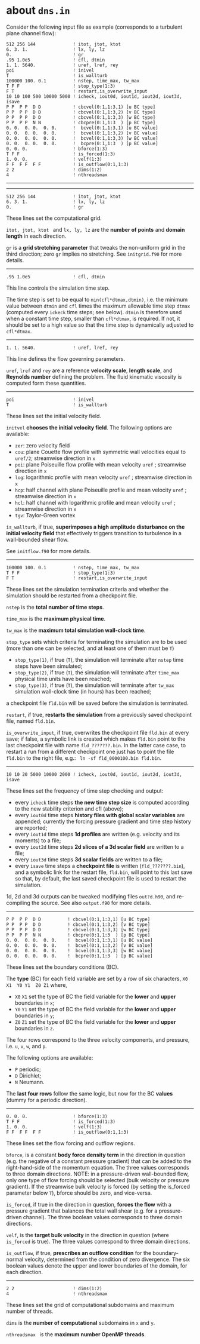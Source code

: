 # about `dns.in`

Consider the following input file as example (corresponds to a turbulent plane channel flow):

~~~
512 256 144              ! itot, jtot, ktot
6. 3. 1.                 ! lx, ly, lz
0.                       ! gr
.95 1.0e5                ! cfl, dtmin
1. 1. 5640.              ! uref, lref, rey
poi                      ! inivel
T                        ! is_wallturb
100000 100. 0.1          ! nstep, time_max, tw_max
T F F                    ! stop_type(1:3)
F T                      ! restart,is_overwrite_input
10 10 100 500 10000 5000 ! icheck, iout0d, iout1d, iout2d, iout3d, isave
P P  P P  D D            ! cbcvel(0:1,1:3,1) [u BC type]
P P  P P  D D            ! cbcvel(0:1,1:3,2) [v BC type]
P P  P P  D D            ! cbcvel(0:1,1:3,3) [w BC type]
P P  P P  N N            ! cbcpre(0:1,1:3  ) [p BC type]
0. 0.  0. 0.  0. 0.      !  bcvel(0:1,1:3,1) [u BC value]
0. 0.  0. 0.  0. 0.      !  bcvel(0:1,1:3,2) [v BC value]
0. 0.  0. 0.  0. 0.      !  bcvel(0:1,1:3,3) [w BC value]
0. 0.  0. 0.  0. 0.      !  bcpre(0:1,1:3  ) [p BC value]
0. 0. 0.                 ! bforce(1:3)
T F F                    ! is_forced(1:3)
1. 0. 0.                 ! velf(1:3)
F F  F F  F F            ! is_outflow(0:1,1:3)
2 2                      ! dims(1:2)
4                        ! nthreadsmax
~~~

---
---

~~~
512 256 144              ! itot, jtot, ktot
6. 3. 1.                 ! lx, ly, lz
0.                       ! gr
~~~

These lines set the computational grid.

`itot, jtot, ktot ` and `lx, ly, lz` are the **number of points**  and **domain length** in each direction.

`gr` is a **grid stretching parameter** that tweaks the non-uniform grid in the third direction; zero `gr` implies no stretching. See `initgrid.f90` for more details.

---

~~~
.95 1.0e5                ! cfl, dtmin
~~~

This line controls the simulation time step.

The time step is set to be equal to `min(cfl*dtmax,dtmin)`, i.e. the minimum value between `dtmin` and `cfl` times the maximum allowable time step `dtmax` (computed every `ickeck` time steps; see below).
`dtmin` is therefore used when a constant time step, smaller than `cfl*dtmax`, is required. If not, it should be set to a high value so that the time step is dynamically adjusted to `cfl*dtmax`.

---

~~~
1. 1. 5640.              ! uref, lref, rey
~~~

This line defines the flow governing parameters.

`uref`, `lref` and `rey` are a reference **velocity scale**, **length scale**, and **Reynolds number** defining the problem. The fluid kinematic viscosity is computed form these quantities.

---

~~~
poi                      ! inivel
T                        ! is_wallturb
~~~

These lines set the initial velocity field.

`initvel` **chooses the initial velocity field**. The following options are available:

* `zer`: zero velocity field
* `cou`: plane Couette flow profile with symmetric wall velocities equal to `uref/2`; streamwise direction in `x`
* `poi`: plane Poiseuille flow profile with mean velocity `uref`                    ; streamwise direction in `x`
* `log`: logarithmic profile with mean velocity `uref`                              ; streamwise direction in `x`
* `hcp`: half channel with plane Poiseuille profile and mean velocity `uref`        ; streamwise direction in `x`
* `hcl`: half channel with logarithmic profile and mean velocity `uref`             ; streamwise direction in `x`
* `tgv`: Taylor-Green vortex

`is_wallturb`, if true, **superimposes a high amplitude disturbance on the initial velocity field** that effectively triggers transition to turbulence in a wall-bounded shear flow.

See `initflow.f90` for more details.

---

~~~
100000 100. 0.1          ! nstep, time_max, tw_max
T F F                    ! stop_type(1:3)
F T                      ! restart,is_overwrite_input
~~~

These lines set the simulation termination criteria and whether the simulation should be restarted from a checkpoint file.

`nstep` is the **total number of time steps**.

`time_max` is the **maximum physical time**.

`tw_max` is the **maximum total simulation wall-clock time**.

`stop_type` sets which criteria for terminating the simulation are to be used (more than one can be selected, and at least one of them must be `T`)

* `stop_type(1)`, if true (`T`), the simulation will terminate after `nstep` time steps have been simulated;
* `stop_type(2)`, if true (`T`), the simulation will terminate after `time_max` physical time units have been reached;
* `stop_type(3)`, if true (`T`), the simulation will terminate after `tw_max` simulation wall-clock time (in hours) has been reached;

a checkpoint file `fld.bin` will be saved before the simulation is terminated.

`restart`, if true, **restarts the simulation** from a previously saved checkpoint file, named `fld.bin`. 

`is_overwrite_input`, if true, overwrites the checkpoint file `fld.bin` at every save; if false, a symbolic link is created which makes `fld.bin` point to the last checkpoint file with name `fld_???????.bin`. In the latter case case, to restart a run from a different checkpoint one just has to point the file `fld.bin` to the right file, e.g.: ` ln -sf fld_0000100.bin fld.bin`.

---

~~~
10 10 20 5000 10000 2000 ! icheck, iout0d, iout1d, iout2d, iout3d, isave
~~~

These lines set the frequency of time step checking and output:

* every `icheck` time steps **the new time step size** is computed according to the new stability criterion and cfl (above);
* every `iout0d` time steps **history files with global scalar variables** are appended; currently the forcing pressure gradient and time step history are reported;
* every `iout1d` time steps **1d profiles** are written (e.g. velocity and its moments) to a file;
* every `iout2d` time steps **2d slices of a 3d scalar field** are written to a file;
* every `iout3d` time steps **3d scalar fields** are written to a file;
* every `isave`  time steps a **checkpoint file** is written (`fld_???????.bin`), and a symbolic link for the restart file, `fld.bin`, will point to this last save so that, by default, the last saved checkpoint file is used to restart the simulation.

1d, 2d and 3d outputs can be tweaked modifying files `out?d.h90`, and re-compiling the source. See also `output.f90` for more details.

---

~~~
P P  P P  D D          ! cbcvel(0:1,1:3,1) [u BC type]
P P  P P  D D          ! cbcvel(0:1,1:3,2) [v BC type]
P P  P P  D D          ! cbcvel(0:1,1:3,3) [w BC type]
P P  P P  N N          ! cbcpre(0:1,1:3  ) [p BC type]
0. 0.  0. 0.  0. 0.    !  bcvel(0:1,1:3,1) [u BC value]
0. 0.  0. 0.  0. 0.    !  bcvel(0:1,1:3,2) [v BC value]
0. 0.  0. 0.  0. 0.    !  bcvel(0:1,1:3,3) [w BC value]
0. 0.  0. 0.  0. 0.    !  bcpre(0:1,1:3  ) [p BC value]
~~~

These lines set the boundary conditions (BC).

The **type** (BC) for each field variable are set by a row of six characters, `X0 X1  Y0 Y1  Z0 Z1` where,

* `X0` `X1` set the type of BC the field variable for the **lower** and **upper** boundaries in `x`;
* `Y0` `Y1` set the type of BC the field variable for the **lower** and **upper** boundaries in `y`;
* `Z0` `Z1` set the type of BC the field variable for the **lower** and **upper** boundaries in `z`.

The four rows correspond to the three velocity components, and pressure, i.e. `u`, `v`, `w`, and `p`.

The following options are available:

* `P` periodic;
* `D` Dirichlet;
* `N` Neumann.

The **last four rows** follow the same logic, but now for the BC **values** (dummy for a periodic direction).

---

~~~
0. 0. 0.                 ! bforce(1:3)
T F F                    ! is_forced(1:3)
1. 0. 0.                 ! velf(1:3)
F F  F F  F F            ! is_outflow(0:1,1:3)
~~~
These lines set the flow forcing and outflow regions.

`bforce`, is a constant **body force density term** in the direction in question (e.g. the negative of a constant pressure gradient) that can be added to the right-hand-side of the momentum equation. The three values corresponds to three domain directions. NOTE: in a pressure-driven wall-bounded flow, only one type of flow forcing should be selected (bulk velocity or pressure gradient). If the streamwise bulk velocity is forced (by setting the is_forced parameter below `T`), bforce should be zero, and vice-versa.

`is_forced`, if true in the direction in question, **forces the flow** with a pressure gradient that balances the total wall shear (e.g. for a pressure-driven channel). The three boolean values corresponds to three domain directions.

`velf`, is the **target bulk velocity** in the direction in question (where `is_forced` is true). The three values correspond to three domain directions.

`is_outflow`, if true, **prescribes an outflow condition** for the boundary-normal velocity, determined from the condition of zero divergence. The six boolean values denote the upper and lower boundaries of the domain, for each direction.

---

~~~
2 2                      ! dims(1:2)
4                        ! nthreadsmax
~~~

These lines set the grid of computational subdomains and maximum number of threads.

`dims` is the **number of computational** subdomains in `x` and `y`.

`nthreadsmax ` is the **maximum number OpenMP threads**.
